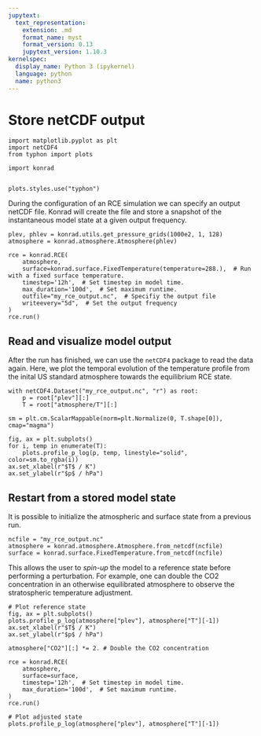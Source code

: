 ```yaml
---
jupytext:
  text_representation:
    extension: .md
    format_name: myst
    format_version: 0.13
    jupytext_version: 1.10.3
kernelspec:
  display_name: Python 3 (ipykernel)
  language: python
  name: python3
---
```


# Store netCDF output

```{code-cell} ipython3
import matplotlib.pyplot as plt
import netCDF4
from typhon import plots

import konrad


plots.styles.use("typhon")
```

During the configuration of an RCE simulation we can specify an output netCDF file.
Konrad will create the file and store a snapshot of the instantaneous model state at a given output frequency.

```{code-cell} ipython3
plev, phlev = konrad.utils.get_pressure_grids(1000e2, 1, 128)
atmosphere = konrad.atmosphere.Atmosphere(phlev)

rce = konrad.RCE(
    atmosphere,
    surface=konrad.surface.FixedTemperature(temperature=288.),  # Run with a fixed surface temperature.
    timestep='12h',  # Set timestep in model time.
    max_duration='100d',  # Set maximum runtime.
    outfile="my_rce_output.nc",  # Specifiy the output file
    writeevery="5d",  # Set the output frequency
)
rce.run()
```

## Read and visualize model output

After the run has finished, we can use the `netCDF4` package to read the data again.
Here, we plot the temporal evolution of the temperature profile from the inital US standard atmosphere towards the equilibrium RCE state.

```{code-cell} ipython3
with netCDF4.Dataset("my_rce_output.nc", "r") as root:
    p = root["plev"][:]
    T = root["atmosphere/T"][:]

sm = plt.cm.ScalarMappable(norm=plt.Normalize(0, T.shape[0]), cmap="magma")

fig, ax = plt.subplots()
for i, temp in enumerate(T):
    plots.profile_p_log(p, temp, linestyle="solid", color=sm.to_rgba(i))
ax.set_xlabel(r"$T$ / K")
ax.set_ylabel(r"$p$ / hPa")
```

## Restart from a stored model state

It is possible to initialize the atmospheric and surface state from a previous run.

```{code-cell} ipython3
ncfile = "my_rce_output.nc"
atmosphere = konrad.atmosphere.Atmosphere.from_netcdf(ncfile)
surface = konrad.surface.FixedTemperature.from_netcdf(ncfile)
```

This allows the user to _spin-up_ the model to a reference state before performing a perturbation.
For example, one can double the CO2 concentration in an otherwise equilibrated atmosphere to observe the stratospheric temperature adjustment.

```{code-cell} ipython3
# Plot reference state
fig, ax = plt.subplots()
plots.profile_p_log(atmosphere["plev"], atmosphere["T"][-1])
ax.set_xlabel(r"$T$ / K")
ax.set_ylabel(r"$p$ / hPa")

atmosphere["CO2"][:] *= 2. # Double the CO2 concentration

rce = konrad.RCE(
    atmosphere,
    surface=surface,
    timestep='12h',  # Set timestep in model time.
    max_duration='100d',  # Set maximum runtime.
)
rce.run()

# Plot adjusted state
plots.profile_p_log(atmosphere["plev"], atmosphere["T"][-1])
```
